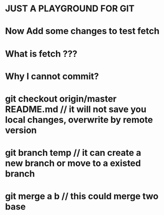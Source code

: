 # JUST A PLAYGROUND FOR GIT

# Now Add some changes to test fetch
# What is fetch ???
# Why I cannot commit?
# git checkout origin/master README.md // it will not save you local changes, overwrite by remote version
# git branch temp // it can create a new branch or move to a existed branch
# git merge a b // this could merge two base



